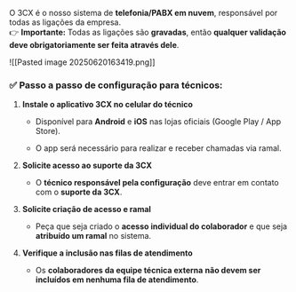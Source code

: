 O 3CX é o nosso sistema de **telefonia/PABX em nuvem**, responsável por todas as ligações da empresa.  
👉 **Importante:** Todas as ligações são **gravadas**, então **qualquer validação deve obrigatoriamente ser feita através dele**.

![[Pasted image 20250620163419.png]]

### ✅ Passo a passo de configuração para técnicos:
1. **Instale o aplicativo 3CX no celular do técnico**
    
    - Disponível para **Android** e **iOS** nas lojas oficiais (Google Play / App Store).
        
    - O app será necessário para realizar e receber chamadas via ramal.
        
2. **Solicite acesso ao suporte da 3CX**
    
    - O **técnico responsável pela configuração** deve entrar em contato com o **suporte da 3CX**.
        
3. **Solicite criação de acesso e ramal**
    
    - Peça que seja criado o **acesso individual do colaborador** e que seja **atribuído um ramal** no sistema.
        
4. **Verifique a inclusão nas filas de atendimento**
    
    - Os **colaboradores da equipe técnica externa** **não devem ser incluídos em nenhuma fila de atendimento**.